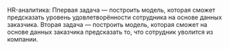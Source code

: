 HR-аналитика: 
Ппервая задача — построить модель, которая сможет предсказать уровень удовлетворённости сотрудника на основе данных заказчика. 
Вторая задача — построить модель, которая сможет на основе данных заказчика предсказать то, что сотрудник уволится из компании.
